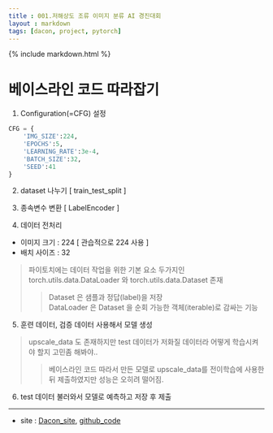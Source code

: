 ```yaml
---
title : 001.저해상도 조류 이미지 분류 AI 경진대회
layout : markdown
tags: [dacon, project, pytorch]
---
```


{% include markdown.html %}

# 베이스라인 코드 따라잡기

1. Configuration(=CFG) 설정  
  ```python
  CFG = {
      'IMG_SIZE':224,
      'EPOCHS':5,
      'LEARNING_RATE':3e-4,
      'BATCH_SIZE':32,
      'SEED':41
  }
  ```
2. dataset 나누기 [ train_test_split ]  

3. 종속변수 변환 [ LabelEncoder ]  

4. 데이터 전처리
  - 이미지 크기 : 224 [ 관습적으로 224 사용 ]
  - 배치 사이즈 : 32
  > 파이토치에는 데이터 작업을 위한 기본 요소 두가지인 torch.utils.data.DataLoader 와 torch.utils.data.Dataset 존재  
  >> Dataset 은 샘플과 정답(label)을 저장  
  >> DataLoader 은 Dataset 을 순회 가능한 객체(iterable)로 감싸는 기능


5. 훈련 데이터, 검증 데이터 사용해서 모델 생성
  > upscale_data 도 존재하지만 test 데이터가 저화질 데이터라 어떻게 학습시켜야 할지 고민좀 해봐야..
  >> 베이스라인 코드 따라서 만든 모델로 upscale_data를 전이학습에 사용한 뒤 제출하였지만 성능은 오히려 떨어짐. 

6. test 데이터 불러와서 모델로 예측하고 저장 후 제출

---

- site : [Dacon_site](https://dacon.io/competitions/official/236251/overview/description), [github_code](https://github.com/insu97/Project/tree/main/001.%EC%A0%80%ED%95%B4%EC%83%81%EB%8F%84%20%EC%A1%B0%EB%A5%98%20%EC%9D%B4%EB%AF%B8%EC%A7%80%20%EB%B6%84%EB%A5%98%20AI%20%EA%B2%BD%EC%A7%84%EB%8C%80%ED%9A%8C)
